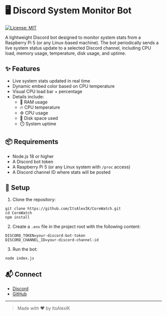 # 🖥️ Discord System Monitor Bot

[![License: MIT](https://img.shields.io/badge/License-MIT-yellow.svg)](LICENSE)

A lightweight Discord bot designed to monitor system stats from a Raspberry Pi 5 (or any Linux-based machine). The bot periodically sends a live system status update to a selected Discord channel, including CPU load, memory usage, temperature, disk usage, and uptime.

## ✨ Features

- Live system stats updated in real time
- Dynamic embed color based on CPU temperature
- Visual CPU load bar + percentage
- Details include:
  - 🧠 RAM usage
  - 🔥 CPU temperature
  - ⚙️ CPU usage
  - 💾 Disk space used
  - ⏱️ System uptime

## 📦 Requirements

- Node.js 18 or higher
- A Discord bot token
- A Raspberry Pi 5 (or any Linux system with `/proc` access)
- A Discord channel ID where stats will be posted

## 🔧 Setup

1. Clone the repository:

```
git clone https://github.com/ItsAlexIK/CoreWatch.git
cd CoreWatch
npm install
```

2. Create a `.env` file in the project root with the following content:

```
DISCORD_TOKEN=your-discord-bot-token
DISCORD_CHANNEL_ID=your-discord-channel-id
```

3. Run the bot:

```
node index.js
```

## 📬 Connect 

- [Discord](https://discord.com/users/551023598203043840)
- [GitHub](https://github.com/ItsAlexIK)

---

> Made with ❤️ by ItsAlexIK

